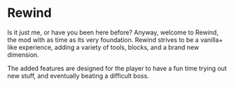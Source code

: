 # Rewind
Is it just me, or have you been here before? Anyway, welcome to Rewind, the mod with as time as its very foundation. Rewind strives to be a vanilla+ like experience, adding a variety of tools, blocks, and a brand new dimension.

The added features are designed for the player to have a fun time trying out new stuff, and eventually beating a difficult boss.
